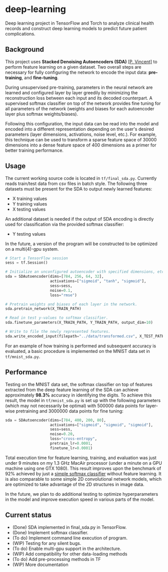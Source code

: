 # deep-learning
Deep learning project in TensorFlow and Torch to analyze clinical health records and construct deep learning models to predict future patient complications.

## Background
This project uses **Stacked Denoising Autoencoders (SDA)** [[P. Vincent]](http://jmlr.csail.mit.edu/papers/volume11/vincent10a/vincent10a.pdf) to perform feature learning on a given dataset. Two overall steps are necessary for fully configuring the network to encode the input data: **pre-training**, and **fine-tuning**.

During unsupervised pre-training, parameters in the neural network are learned and configured layer by layer greedily by minimizing the reconstruction loss between each input and its decoded counterpart. A supervised softmax classifier on top of the network provides fine tuning for all parameters of the network (weights and biases for each autoencoder layer plus softmax weights/biases).

Following this configuration, the input data can be read into the model and encoded into a different representation depending on the user's desired parameters (layer dimensions, activations, noise level, etc.). For example, this technique can be used to transform a sparse feature space of 30000 dimensions into a dense feature space of 400 dimensions as a primer for better training performance.

## Usage
The current working source code is located in `tf/final_sda.py`. Currently reads train/test data from csv files in batch style. The following three datasets must be present for the SDA to output newly learned features:
- X training values
- Y training values
- X testing values

An additional dataset is needed if the output of SDA encoding is directly used for classification via the provided softmax classifier:
- Y testing values


In the future, a version of the program will be constructed to be optimized on a multi(4)-gpu system.

```python
# Start a TensorFlow session
sess = tf.Session()

# Initialize an unconfigured autoencoder with specified dimensions, etc.
sda = SDAutoencoder(dims=[784, 256, 64, 32],
                    activations=["sigmoid", "tanh", "sigmoid"],
                    sess=sess,
                    noise=0.1,
                    loss="rmse")

# Pretrain weights and biases of each layer in the network.
sda.pretrain_network(X_TRAIN_PATH)

# Read in test y-values to softmax classifier.
sda.finetune_parameters(X_TRAIN_PATH, Y_TRAIN_PATH, output_dim=10)

# Write to file the newly represented features.
sda.write_encoded_input(filepath="../data/transformed.csv", X_TEST_PATH)
```

For an example of how training is performed and subsequent accuracy is evaluated, a basic procedure is implemented on the MNIST data set in `tf/mnist_sda.py`.

## Performance
Testing on the MNIST data set, the softmax classifier on top of features extracted from the deep feature learning of the SDA can achieve approximately **98.3%** accuracy in identifying the digits. To achieve this result, the model in `tf/mnist_sda.py` is set up with the following parameters (which may not necessarily be optimal) with 500000 data points for layer-wise pretraining and 3000000 data points for fine tuning:

```python
sda = SDAutoencoder(dims=[784, 400, 200, 80],
                    activations=["sigmoid", "sigmoid", "sigmoid"],
                    sess=sess,
                    noise=0.20,
                    loss="cross-entropy",
                    pretrain_lr=0.0001,
                    finetune_lr=0.0001)
```
Total execution time for feature learning, training, and evaluation was just under 9 minutes on my 1.3 GHz MacAir processor (under a minute on a GPU machine using one GTX 1080). This result improves upon the benchmark of 92% achieved by just a [simple softmax classifier](https://www.tensorflow.org/versions/r0.9/tutorials/mnist/beginners/index.html#mnist-for-ml-beginners) without feature learning. It is also comparable to some simple 2D convolutional network models, which are optimized to take advantage of the 2D structures in image data.

In the future, we plan to do additional testing to optimize hyperparameters in the model and improve execution speed in various parts of the model.

## Current status
- (Done) SDA implemented in final_sda.py in TensorFlow.
- (Done) Implement softmax classifier.
- (To do) Implement command line execution of program.
- (WIP) Testing for any silent bugs.
- (To do) Enable multi-gpu support in the architecture.
- (WIP) Add compatibility for other data-loading methods
- (To do) Add pre-processing methods in TF
- (WIP) More documentation
